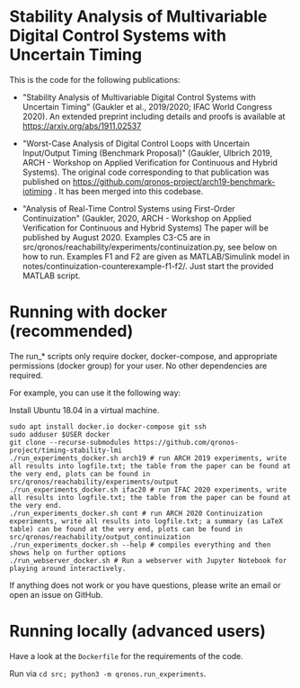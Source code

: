# Stability Analysis of Multivariable Digital Control Systems with Uncertain Timing

This is the code for the following publications:

- "Stability Analysis of Multivariable Digital Control Systems with Uncertain Timing" (Gaukler et al., 2019/2020; IFAC World Congress 2020).
   An extended preprint including details and proofs is available at https://arxiv.org/abs/1911.02537

- "Worst-Case Analysis of Digital Control Loops with Uncertain Input/Output Timing (Benchmark Proposal)" (Gaukler, Ulbrich 2019, ARCH - Workshop on Applied Verification for Continuous and Hybrid Systems).
   The original code corresponding to that publication was published on https://github.com/qronos-project/arch19-benchmark-iotiming . It has been merged into this codebase.

- "Analysis of Real-Time Control Systems using First-Order Continuization" (Gaukler, 2020, ARCH - Workshop on Applied Verification for Continuous and Hybrid Systems)
  The paper will be published by August 2020.
  Examples C3-C5 are in src/qronos/reachability/experiments/continuization.py, see below on how to run.
  Examples F1 and F2 are given as MATLAB/Simulink model in notes/continuization-counterexample-f1-f2/. Just start the provided MATLAB script.

# Running with docker (recommended)

The run_* scripts only require docker, docker-compose, and appropriate permissions (docker group) for your user. No other dependencies are required.

For example, you can use it the following way:

Install Ubuntu 18.04 in a virtual machine.
```
sudo apt install docker.io docker-compose git ssh
sudo adduser $USER docker
git clone --recurse-submodules https://github.com/qronos-project/timing-stability-lmi
./run_experiments_docker.sh arch19 # run ARCH 2019 experiments, write all results into logfile.txt; the table from the paper can be found at the very end, plots can be found in src/qronos/reachability/experiments/output
./run_experiments_docker.sh ifac20 # run IFAC 2020 experiments, write all results into logfile.txt; the table from the paper can be found at the very end.
./run_experiments_docker.sh cont # run ARCH 2020 Continuization experiments, write all results into logfile.txt; a summary (as LaTeX table) can be found at the very end, plots can be found in src/qronos/reachability/output_continuization
./run_experiments_docker.sh --help # compiles everything and then shows help on further options
./run_webserver_docker.sh # Run a webserver with Jupyter Notebook for playing around interactively.
```

If anything does not work or you have questions, please write an email or open an issue on GitHub.

# Running locally (advanced users)

Have a look at the `Dockerfile` for the requirements of the code.

Run via `cd src; python3 -m qronos.run_experiments`.

